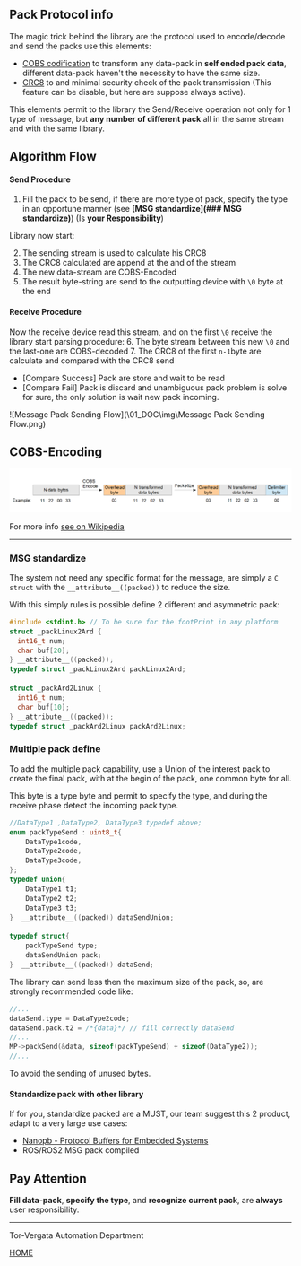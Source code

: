 ## Pack Protocol info

The magic trick behind the library are the protocol used to encode/decode and send the packs use this elements:

- [COBS codification](https://en.wikipedia.org/wiki/Consistent_Overhead_Byte_Stuffing) to transform any data-pack in **self ended pack data**, different data-pack haven't the necessity to have the same size.
- [CRC8](https://en.wikipedia.org/wiki/Cyclic_redundancy_check) to and minimal security check of the pack transmission (This feature can be disable, but here are suppose always active).

This elements permit to the library the Send/Receive operation not only for 1 type of message, but **any number of different pack** all in the same stream and with the same library.

## Algorithm Flow
#### Send Procedure

1. Fill the pack to be send, if there are more type of pack, specify the type in an opportune manner (see **[MSG standardize](### MSG standardize)**) (Is **your Responsibility**)

Library now start:

2. The sending stream is used to calculate his CRC8
3. The CRC8 calculated are append at the and of the stream
4. The new data-stream are COBS-Encoded
5. The result byte-string are send to the outputting device with  `\0`  byte at the end

#### Receive Procedure
Now the receive device read this stream, and on the first `\0` receive the library start parsing procedure:
6. The byte stream between this new  `\0`  and the last-one are COBS-decoded
7. The CRC8 of the first `n-1`byte are calculate and compared with the CRC8 send
   - [Compare Success] Pack are store and wait to be read
   - [Compare Fail] Pack is discard and unambiguous pack problem is solve for sure, the only solution is wait new pack incoming.



![Message Pack Sending Flow](\01_DOC\img\Message Pack Sending Flow.png)

## COBS-Encoding

![Cobs_encoding_with_example](Cobs_encoding_with_example.png)

For more info [see on Wikipedia](https://en.wikipedia.org/wiki/Consistent_Overhead_Byte_Stuffing)


---

### MSG standardize

The system not need any specific format for the message, are simply a `C struct` with the `__attribute__((packed))` to reduce the size.

With this simply rules is possible define 2 different and asymmetric pack:

```c
#include <stdint.h>	// To be sure for the footPrint in any platform
struct _packLinux2Ard {
  int16_t num;
  char buf[20];
} __attribute__((packed));
typedef struct _packLinux2Ard packLinux2Ard;

struct _packArd2Linux {
  int16_t num;
  char buf[10];
} __attribute__((packed));
typedef struct _packArd2Linux packArd2Linux;
```

### Multiple pack define

To add the multiple pack capability, use a Union of the interest pack to create the final pack, with at the begin of the pack, one common byte for all.

This byte is a type byte and permit to specify the type, and during the receive phase detect the incoming pack type.

```c
//DataType1 ,DataType2, DataType3 typedef above;
enum packTypeSend : uint8_t{
    DataType1code,
    DataType2code,
    DataType3code,
};
typedef union{
    DataType1 t1;
    DataType2 t2;
    DataType3 t3;
}  __attribute__((packed)) dataSendUnion;

typedef struct{
    packTypeSend type;
    dataSendUnion pack;
}  __attribute__((packed)) dataSend;
```

The library can send less then the maximum size of the pack, so, are strongly recommended code like:

```c++
//...
dataSend.type = DataType2code;
dataSend.pack.t2 = /*{data}*/ // fill correctly dataSend
//...    
MP->packSend(&data, sizeof(packTypeSend) + sizeof(DataType2));
//...
```

To avoid the sending of unused bytes.

#### Standardize pack with other library

If for you, standardize packed are a MUST, our team suggest this 2 product, adapt to a very large use cases:

-  [Nanopb - Protocol Buffers for Embedded Systems](https://github.com/nanopb/nanopb)
-  ROS/ROS2 MSG pack compiled

## Pay Attention

**Fill data-pack**, **specify the type**, and **recognize current pack**, are **always** user responsibility.

---

Tor-Vergata Automation Department

[HOME](/README.md)


